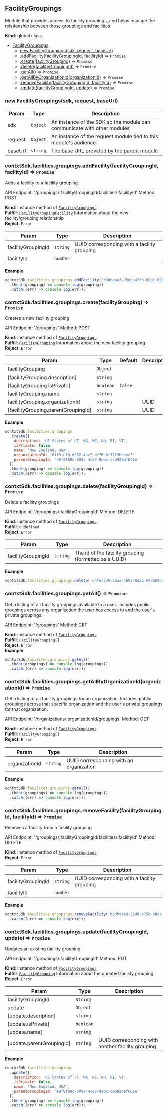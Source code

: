 <a name="FacilityGroupings"></a>

## FacilityGroupings
Module that provides access to facility groupings, and helps manage
the relationship between those groupings and facilities

**Kind**: global class  

* [FacilityGroupings](#FacilityGroupings)
    * [new FacilityGroupings(sdk, request, baseUrl)](#new_FacilityGroupings_new)
    * [.addFacility(facilityGroupingId, facilityId)](#FacilityGroupings+addFacility) ⇒ <code>Promise</code>
    * [.create(facilityGrouping)](#FacilityGroupings+create) ⇒ <code>Promise</code>
    * [.delete(facilityGroupingId)](#FacilityGroupings+delete) ⇒ <code>Promise</code>
    * [.getAll()](#FacilityGroupings+getAll) ⇒ <code>Promise</code>
    * [.getAllByOrganizationId(organizationId)](#FacilityGroupings+getAllByOrganizationId) ⇒ <code>Promise</code>
    * [.removeFacility(facilityGroupingId, facilityId)](#FacilityGroupings+removeFacility) ⇒ <code>Promise</code>
    * [.update(facilityGroupingId, update)](#FacilityGroupings+update) ⇒ <code>Promise</code>

<a name="new_FacilityGroupings_new"></a>

### new FacilityGroupings(sdk, request, baseUrl)

| Param | Type | Description |
| --- | --- | --- |
| sdk | <code>Object</code> | An instance of the SDK so the module can communicate with other modules |
| request | <code>Object</code> | An instance of the request module tied to this module's audience. |
| baseUrl | <code>string</code> | The base URL provided by the parent module |

<a name="FacilityGroupings+addFacility"></a>

### contxtSdk.facilities.groupings.addFacility(facilityGroupingId, facilityId) ⇒ <code>Promise</code>
Adds a facility to a facility grouping

API Endpoint: '/groupings/:facilityGroupingId/facilities/:facilityId'
Method: POST

**Kind**: instance method of [<code>FacilityGroupings</code>](#FacilityGroupings)  
**Fulfill**: [<code>FacilityGroupingFacility</code>](./Typedefs.md#FacilityGroupingFacility) Information about the new facility/grouping relationship  
**Reject**: <code>Error</code>  

| Param | Type | Description |
| --- | --- | --- |
| facilityGroupingId | <code>string</code> | UUID corresponding with a facility grouping |
| facilityId | <code>number</code> |  |

**Example**  
```js
contxtSdk.facilities.groupings.addFacility('b3dbaae3-25dd-475b-80dc-66296630a8d0', 4)
  .then((grouping) => console.log(grouping))
  .catch((err) => console.log(err));
```
<a name="FacilityGroupings+create"></a>

### contxtSdk.facilities.groupings.create(facilityGrouping) ⇒ <code>Promise</code>
Creates a new facility grouping

API Endpoint: '/groupings'
Method: POST

**Kind**: instance method of [<code>FacilityGroupings</code>](#FacilityGroupings)  
**Fulfill**: [<code>FacilityGrouping</code>](./Typedefs.md#FacilityGrouping) Information about the new facility grouping  
**Reject**: <code>Error</code>  

| Param | Type | Default | Description |
| --- | --- | --- | --- |
| facilityGrouping | <code>Object</code> |  |  |
| [facilityGrouping.description] | <code>string</code> |  |  |
| [facilityGrouping.isPrivate] | <code>boolean</code> | <code>false</code> |  |
| facilityGrouping.name | <code>string</code> |  |  |
| facilityGrouping.organizationId | <code>string</code> |  | UUID |
| [facilityGrouping.parentGroupingId] | <code>string</code> |  | UUID |

**Example**  
```js
contxtSdk.facilities.groupings
  .create({
    description: 'US States of CT, MA, ME, NH, RI, VT',
    isPrivate: false,
    name: 'New England, USA',
    organizationId: '61f5fe1d-d202-4ae7-af76-8f37f5bbeec5'
    parentGroupingId: 'e9f8f89c-609c-4c83-8ebc-cea928af661e'
  })
  .then((grouping) => console.log(grouping))
  .catch((err) => console.log(err));
```
<a name="FacilityGroupings+delete"></a>

### contxtSdk.facilities.groupings.delete(facilityGroupingId) ⇒ <code>Promise</code>
Delete a facility groupings

API Endpoint: '/groupings/:facilityGroupingId'
Method: DELETE

**Kind**: instance method of [<code>FacilityGroupings</code>](#FacilityGroupings)  
**Fulfill**: <code>undefined</code>  
**Reject**: <code>Error</code>  

| Param | Type | Description |
| --- | --- | --- |
| facilityGroupingId | <code>string</code> | The id of the facility grouping (formatted as a UUID) |

**Example**  
```js
contxtSdk.facilities.groupings.delete('e4fec739-56aa-4b50-8dab-e9d6b9c91a5d')
```
<a name="FacilityGroupings+getAll"></a>

### contxtSdk.facilities.groupings.getAll() ⇒ <code>Promise</code>
Get a listing of all facility groupings available to a user. Includes public groupings across
any organization the user has access to and the user's private groupings.

API Endpoint: '/groupings'
Method: GET

**Kind**: instance method of [<code>FacilityGroupings</code>](#FacilityGroupings)  
**Fulfill**: <code>FacilityGrouping[]</code>  
**Reject**: <code>Error</code>  
**Example**  
```js
contxtSdk.facilites.groupings.getAll()
  .then((groupings) => console.log(groupings))
  .catch((err) => console.log(err));
```
<a name="FacilityGroupings+getAllByOrganizationId"></a>

### contxtSdk.facilities.groupings.getAllByOrganizationId(organizationId) ⇒ <code>Promise</code>
Get a listing of all facility groupings for an organization. Includes public groupings
across that specific organization and the user's private groupings for that organization.

API Endpoint: '/organizations/:organizationId/groupings'
Method: GET

**Kind**: instance method of [<code>FacilityGroupings</code>](#FacilityGroupings)  
**Fulfill**: <code>FacilityGrouping[]</code>  
**Reject**: <code>Error</code>  

| Param | Type | Description |
| --- | --- | --- |
| organizationId | <code>string</code> | UUID corresponding with an organization |

**Example**  
```js
contxtSdk.facilites.groupings.getAll()
  .then((groupings) => console.log(groupings))
  .catch((err) => console.log(err));
```
<a name="FacilityGroupings+removeFacility"></a>

### contxtSdk.facilities.groupings.removeFacility(facilityGroupingId, facilityId) ⇒ <code>Promise</code>
Removes a facility from a facility grouping

API Endpoint: '/groupings/:facilityGroupingId/facilities/:facilityId'
Method: DELETE

**Kind**: instance method of [<code>FacilityGroupings</code>](#FacilityGroupings)  
**Reject**: <code>Error</code>  

| Param | Type | Description |
| --- | --- | --- |
| facilityGroupingId | <code>string</code> | UUID corresponding with a facility grouping |
| facilityId | <code>number</code> |  |

**Example**  
```js
contxtSdk.facilities.groupings.removeFacility('b3dbaae3-25dd-475b-80dc-66296630a8d0', 4)
  .catch((err) => console.log(err));
```
<a name="FacilityGroupings+update"></a>

### contxtSdk.facilities.groupings.update(facilityGroupingId, update) ⇒ <code>Promise</code>
Updates an existing facility grouping

API Endpoint: '/groupings/:facilityGroupingId'
Method: PUT

**Kind**: instance method of [<code>FacilityGroupings</code>](#FacilityGroupings)  
**Fulfill**: [<code>FacilityGrouping</code>](./Typedefs.md#FacilityGrouping) Information about the updated facility grouping  
**Reject**: <code>Error</code>  

| Param | Type | Description |
| --- | --- | --- |
| facilityGroupingId | <code>String</code> |  |
| update | <code>Object</code> |  |
| [update.description] | <code>string</code> |  |
| [update.isPrivate] | <code>boolean</code> |  |
| [update.name] | <code>string</code> |  |
| [update.parentGroupingId] | <code>string</code> | UUID corresponding with another facility grouping |

**Example**  
```js
contxtSdk.facilities.groupings
  .update({
    description: 'US States of CT, MA, ME, NH, RI, VT',
    isPrivate: false,
    name: 'New England, USA',
    parentGroupingId: 'e9f8f89c-609c-4c83-8ebc-cea928af661e'
  })
  .then((grouping) => console.log(grouping))
  .catch((err) => console.log(err));
```
